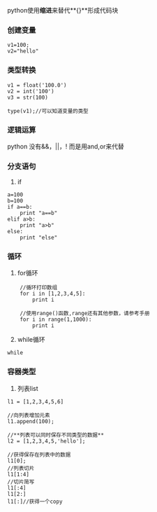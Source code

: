 python使用**缩进**来替代**{}**形成代码块


### 创建变量

```
v1=100;
v2="hello"
```

### 类型转换

```
v1 = float('100.0')
v2 = int('100')
v3 = str(100)

type(v1);//可以知道变量的类型
```

### 逻辑运算

python 没有&&，||，!
而是用and,or来代替

### 分支语句

1. if
```
a=100
b=100
if a==b:
    print "a==b"
elif a>b:
    print "a>b"
else:
    print "else"

```

### 循环

1. for循环
```
    //循环打印数组
    for i in [1,2,3,4,5]:
        print i
        
    //使用range()函数,range还有其他参数，请参考手册
    for i in range(1,1000):
        print i
```

2. while循环

`while`

### 容器类型

1. 列表list


```
l1 = [1,2,3,4,5,6]

//向列表增加元素
l1.append(100);

//**列表可以同时保存不同类型的数据**
l2 = [1,2,3,4,5,'hello'];

//获得保存在列表中的数据
l1[0];
//列表切片
l1[1:4]
//切片简写
l1[:4]
l1[2:]
l1[:]//获得一个copy
```




